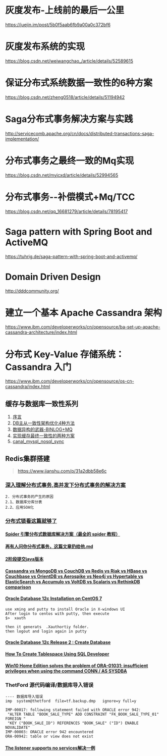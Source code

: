 # 灰度发布-上线前的最后一公里
https://juejin.im/post/5b0f5aab6fb9a00a0c372bf6
# 灰度发布系统的实现
https://blog.csdn.net/weiwangchao_/article/details/52589615
# 保证分布式系统数据一致性的6种方案
https://blog.csdn.net/zheng0518/article/details/51194942
# Saga分布式事务解决方案与实践
http://servicecomb.apache.org/cn/docs/distributed-transactions-saga-implementation/
# 分布式事务之最终一致的Mq实现
https://blog.csdn.net/myjcxd/article/details/52994565
# 分布式事务--补偿模式+Mq/TCC
https://blog.csdn.net/qq_16681279/article/details/78195417
# Saga pattern with Spring Boot and ActiveMQ
https://tuhrig.de/saga-pattern-with-spring-boot-and-activemq/
# Domain Driven Design
http://dddcommunity.org/
# 建立一个基本 Apache Cassandra 架构
https://www.ibm.com/developerworks/cn/opensource/ba-set-up-apache-cassandra-architecture/index.html
# 分布式 Key-Value 存储系统：Cassandra 入门
https://www.ibm.com/developerworks/cn/opensource/os-cn-cassandra/index.html

## 缓存与数据库一致性系列  
1. [序言](https://blog.kido.site/2018/11/24/db-and-cache-preface/)
2. [DB主从一致性架构优化4种方法](https://mp.weixin.qq.com/s?__biz=MjM5ODYxMDA5OQ==&mid=2651959442&idx=1&sn=feb8ff75385d8031386e120ef3535329&scene=21#wechat_redirect)
3. [数据异构的武器-BINLOG+MQ](https://www.jianshu.com/p/99d1762b2fda)
4. [实现缓存最终一致性的两种方案](https://www.jianshu.com/p/fbe6a7928229)
5. [canal_mysql_nosql_sync](https://github.com/liukelin/canal_mysql_nosql_sync)

## Redis集群搭建
><https://www.jianshu.com/p/31a2dbb58e6c>

### [深入理解分布式事务,高并发下分布式事务的解决方案](https://blog.csdn.net/mine_song/article/details/64118963)
```
2. 分布式事务的产生的原因
2.1、数据库分库分表
2.2、应用SOA化
```

### [分布式锁看这篇就够了](http://www.54tianzhisheng.cn/2018/04/24/Distributed_lock/)

#### [Spider 引擎分布式数据库解决方案（最全的 spider 教程）](https://cloud.tencent.com/developer/article/1005165)
#### [再有人问你分布式事务，这篇文章扔给他.md](https://github.com/javagrowing/JGrowing/blob/master/%E5%88%86%E5%B8%83%E5%BC%8F/%E5%88%86%E5%B8%83%E5%BC%8F%E4%BA%8B%E5%8A%A1/%E5%86%8D%E6%9C%89%E4%BA%BA%E9%97%AE%E4%BD%A0%E5%88%86%E5%B8%83%E5%BC%8F%E4%BA%8B%E5%8A%A1%EF%BC%8C%E8%BF%99%E7%AF%87%E6%96%87%E7%AB%A0%E6%89%94%E7%BB%99%E4%BB%96.md)
#### [2阶段提交java版本](https://github.com/liuyangming/ByteTCC/)

#### [Cassandra vs MongoDB vs CouchDB vs Redis vs Riak vs HBase vs Couchbase vs OrientDB vs Aerospike vs Neo4j vs Hypertable vs ElasticSearch vs Accumulo vs VoltDB vs Scalaris vs RethinkDB comparison](https://kkovacs.eu/cassandra-vs-mongodb-vs-couchdb-vs-redis)

#### [Oracle Database 12c Installation on CentOS 7](https://wiki.centos.org/HowTos/Oracle12onCentos7)
```
use xming and putty to install Oracle in X-windows UI
After login to centos with putty, then execute
$>  xauth

then it generats  .Xauthortiy folder. 
then logout and login again in putty
```

#### [Oracle Database 12c Release 2 : Create Database](https://www.server-world.info/en/note?os=CentOS_7&p=oracle12c&f=4)
#### [How To Create Tablespace Using SQL Developer](http://www.rebellionrider.com/how-to-create-tablespace-using-sql-developer-rebellionrider/)

#### [Win10 Home Edition solves the problem of ORA-01031: insufficient privileges when using the command CONN / AS SYSDBA](https://www.programmersought.com/article/95573514709/)

### ThetFord 源代码编译/数据库导入错误
```
---- 数据库导入错误
imp  system@thetford  file=tf.backup.dmp   ignore=y full=y

IMP-00017: following statement failed with ORACLE error 942:
 "ALTER TABLE "BOOK_SALE_TYPE" ADD CONSTRAINT "FK_BOOK_SALE_TYPE_01" FOREIGN "
 "KEY ("BOOK_SALE_ID") REFERENCES "BOOK_SALE" ("ID") ENABLE NOVALIDATE"
IMP-00003: ORACLE error 942 encountered
ORA-00942: table or view does not exist

```

#### [The listener supports no services解决一例](https://blog.csdn.net/aaron8219/article/details/11672817)